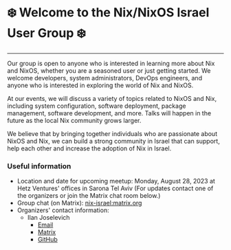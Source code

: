 # ❄️ Welcome to the Nix/NixOS Israel User Group ❄️

---

Our group is open to anyone who is interested in learning more about Nix and NixOS, whether you are a seasoned user or just getting started. We welcome developers, system administrators, DevOps engineers, and anyone who is interested in exploring the world of Nix and NixOS.

At our events, we will discuss a variety of topics related to NixOS and Nix, including system configuration, software deployment, package management, software development, and more. Talks will happen in the future as the local Nix community grows larger.

We believe that by bringing together individuals who are passionate about NixOS and Nix, we can build a strong community in Israel that can support, help each other and increase the adoption of Nix in Israel.

### Useful information

- Location and date for upcoming meetup: Monday, August 28, 2023 at Hetz Ventures' offices in Sarona Tel Aviv (For updates contact one of the organizers or join the Matrix chat room below.)
- Group chat (on Matrix): [nix-israel:matrix.org](https://matrix.to/#/#nix-israel:matrix.org)
- Organizers' contact information:
  * Ilan Joselevich
    - [Email](mailto:personal@ilanjoselevich.com)
    - [Matrix](https://matrix.to/#/@kranzes:matrix.org)
    - [GitHub](https://github.com/Kranzes)
